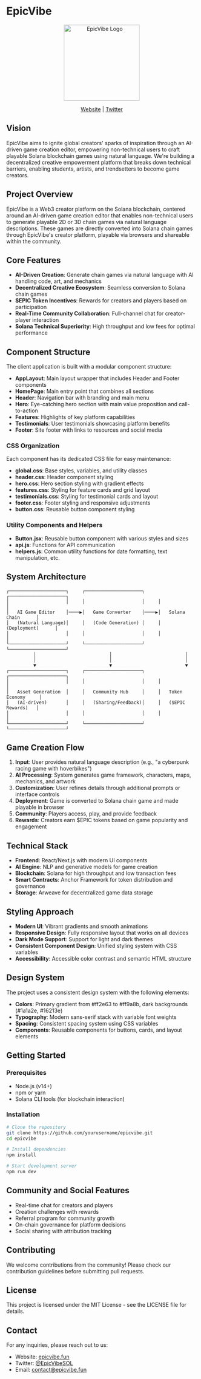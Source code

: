 # EpicVibe

<p align="center">
  <img src="src/assets/Logo.png" alt="EpicVibe Logo" width="200"/>
</p>

<p align="center">
  <a href="https://www.epicvibe.fun" target="_blank">Website</a> |
  <a href="https://x.com/EpicVibeSOL" target="_blank">Twitter</a>
</p>

## Vision

EpicVibe aims to ignite global creators' sparks of inspiration through an AI-driven game creation editor, empowering non-technical users to craft playable Solana blockchain games using natural language. We're building a decentralized creative empowerment platform that breaks down technical barriers, enabling students, artists, and trendsetters to become game creators.

## Project Overview

EpicVibe is a Web3 creator platform on the Solana blockchain, centered around an AI-driven game creation editor that enables non-technical users to generate playable 2D or 3D chain games via natural language descriptions. These games are directly converted into Solana chain games through EpicVibe's creator platform, playable via browsers and shareable within the community.

## Core Features

- **AI-Driven Creation**: Generate chain games via natural language with AI handling code, art, and mechanics
- **Decentralized Creative Ecosystem**: Seamless conversion to Solana chain games
- **$EPIC Token Incentives**: Rewards for creators and players based on participation
- **Real-Time Community Collaboration**: Full-channel chat for creator-player interaction
- **Solana Technical Superiority**: High throughput and low fees for optimal performance

## Component Structure

The client application is built with a modular component structure:

- **AppLayout**: Main layout wrapper that includes Header and Footer components
- **HomePage**: Main entry point that combines all sections
- **Header**: Navigation bar with branding and main menu
- **Hero**: Eye-catching hero section with main value proposition and call-to-action
- **Features**: Highlights of key platform capabilities
- **Testimonials**: User testimonials showcasing platform benefits
- **Footer**: Site footer with links to resources and social media

### CSS Organization

Each component has its dedicated CSS file for easy maintenance:

- **global.css**: Base styles, variables, and utility classes
- **header.css**: Header component styling
- **hero.css**: Hero section styling with gradient effects
- **features.css**: Styling for feature cards and grid layout
- **testimonials.css**: Styling for testimonial cards and layout
- **footer.css**: Footer styling and responsive adjustments
- **button.css**: Reusable button component styling

### Utility Components and Helpers

- **Button.jsx**: Reusable button component with various styles and sizes
- **api.js**: Functions for API communication
- **helpers.js**: Common utility functions for date formatting, text manipulation, etc.

## System Architecture

```
┌─────────────────────┐     ┌─────────────────────┐     ┌─────────────────────┐
│                     │     │                     │     │                     │
│   AI Game Editor    │────▶│   Game Converter    │────▶│   Solana Chain      │
│   (Natural Language)│     │   (Code Generation) │     │   (Deployment)      │
│                     │     │                     │     │                     │
└─────────────────────┘     └─────────────────────┘     └─────────────────────┘
          │                           │                           │
          │                           │                           │
          ▼                           ▼                           ▼
┌─────────────────────┐     ┌─────────────────────┐     ┌─────────────────────┐
│                     │     │                     │     │                     │
│   Asset Generation  │     │   Community Hub     │     │   Token Economy     │
│   (AI-driven)       │     │   (Sharing/Feedback)│     │   ($EPIC Rewards)   │
│                     │     │                     │     │                     │
└─────────────────────┘     └─────────────────────┘     └─────────────────────┘
```

## Game Creation Flow

1. **Input**: User provides natural language description (e.g., "a cyberpunk racing game with hoverbikes")
2. **AI Processing**: System generates game framework, characters, maps, mechanics, and artwork
3. **Customization**: User refines details through additional prompts or interface controls
4. **Deployment**: Game is converted to Solana chain game and made playable in browser
5. **Community**: Players access, play, and provide feedback
6. **Rewards**: Creators earn $EPIC tokens based on game popularity and engagement

## Technical Stack

- **Frontend**: React/Next.js with modern UI components
- **AI Engine**: NLP and generative models for game creation
- **Blockchain**: Solana for high throughput and low transaction fees
- **Smart Contracts**: Anchor Framework for token distribution and governance
- **Storage**: Arweave for decentralized game data storage

## Styling Approach

- **Modern UI**: Vibrant gradients and smooth animations
- **Responsive Design**: Fully responsive layout that works on all devices
- **Dark Mode Support**: Support for light and dark themes
- **Consistent Component Design**: Unified styling system with CSS variables
- **Accessibility**: Accessible color contrast and semantic HTML structure

## Design System

The project uses a consistent design system with the following elements:

- **Colors**: Primary gradient from #ff2e63 to #ff9a8b, dark backgrounds (#1a1a2e, #16213e)
- **Typography**: Modern sans-serif stack with variable font weights
- **Spacing**: Consistent spacing system using CSS variables
- **Components**: Reusable components for buttons, cards, and layout elements

## Getting Started

### Prerequisites

- Node.js (v14+)
- npm or yarn
- Solana CLI tools (for blockchain interaction)

### Installation

```bash
# Clone the repository
git clone https://github.com/yourusername/epicvibe.git
cd epicvibe

# Install dependencies
npm install

# Start development server
npm run dev
```

## Community and Social Features

- Real-time chat for creators and players
- Creation challenges with rewards
- Referral program for community growth
- On-chain governance for platform decisions
- Social sharing with attribution tracking

## Contributing

We welcome contributions from the community! Please check our contribution guidelines before submitting pull requests.

## License

This project is licensed under the MIT License - see the LICENSE file for details.

## Contact

For any inquiries, please reach out to us:

- Website: [epicvibe.fun](https://www.epicvibe.fun)
- Twitter: [@EpicVibeSOL](https://x.com/EpicVibeSOL)
- Email: contact@epicvibe.fun 